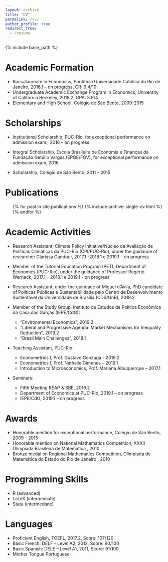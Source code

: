 ```yaml
---
layout: archive
title: "CV"
permalink: /cv/
author_profile: true
redirect_from:
  - /resume
---
```


{% include base_path %}
 
Academic Formation
======
* Baccalaureate in Economics, Pontifícia Universidade Católica do Rio de Janeiro, 2016.1 – on progress, CR: 9.4/10
* Undergraduate Academic Exchange Program in Economics, University of California Berkeley, 2018.2, GPA: 3.9/4
*	Elementary and High School, Colégio de São Bento, 2009-2015

Scholarships
======
* Institutional Scholarship, PUC-Rio, for exceptional performance on admission exam , 2016 – on progress

* Integral Scholarship, Escola Brasileira de Economia e Finanças da Fundação Getúlio Vargas (EPGE/FGV), for exceptional performance on admission exam, 2016

* Scholarship, Colégio de São Bento, 2011 – 2015

Publications
======
  <ul>{% for post in site.publications %}
    {% include archive-single-cv.html %}
  {% endfor %}</ul>
  
Academic Activities
======
* Research Assistant, Climate Policy Initiative/Núcleo de Avaliação de Políticas Climáticas da PUC-Rio (CPI/PUC-Rio), under the guidance of researcher Clarissa Gandour, 2017.1 -2018.1 e 2019.1 – on progress

* Member of the Tutorial Education Program (PET), Department of Economics (PUC-Rio), under the guidance of Professor Rogério Werneck, 2017.1 – 2018.1 e 2019.1 - on progress

* Research Assistant, under the guindace of Miguel d’Ávila, PhD candidate of Políticas Públicas e Sustentabilidade pelo Centro de Desenvolvimento Sustentável da Universidade de Brasília (CDS/UnB), 2019.2 

* Member of the Study Group, Instituto de Estudos de Política Econômica da Casa das Garças (IEPE/CdG):
  * “Environmental Economics”, 2019.2
  * "Liberal and Progressive Agenda: Market Mechanisms for Inequality Reduction", 2019.2
  * “Brazil Main Challenges”, 2018.1

* Teaching Assistant, PUC-Rio:
  * Econometrics I, Prof. Gustavo Gonzaga  - 2019.2
  * Econometrics I, Prof. Nathalie Gimenes – 2019.1
  * Introduction to Microeconomics, Prof. Mariana Albuquerque – 2017.1

* Seminars:
  * Fifth Meeting REAP & SBE, 2019.2
  * Department of Economics at PUC-Rio, 2019.1 – on progress
  * IEPE/CdG, 2019.1 – on progress
  
Awards
======

* Honorable mention for exceptional performance, Colégio de São Bento, 2009 - 2015
*	Honorable mention on National Mathematics Competition, XXXII Olímpiada Brasileira de Matemática , 2010
*	Bronze medal on Regional Mathematics Competition, Olímpiada de Matemática do Estado do Rio de Janeiro , 2010


Programming Skills
======

*	R        (advanced)
*	LaTeX (intermediate)
*	Stata  (intermediate)

  
Languages
======

* Proficient English, TOEFL, 2017.2, Score: 107/120
* Basic French: DELF - Level A2, 2012, Score: 90/100
* Basic Spanish: DELE – Level A1, 2011, Score: 91/100
* Mother Tongue Portuguese